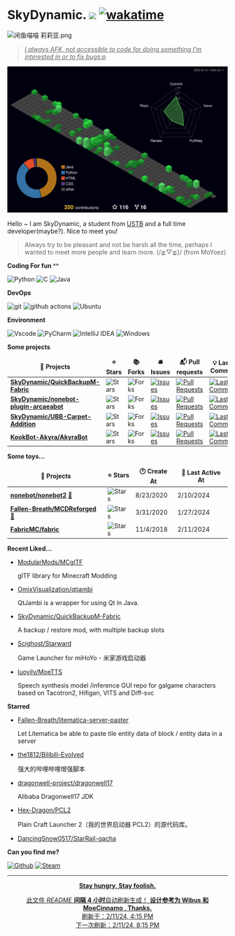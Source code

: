 # SkyDynamic. ![](https://visitor-badge.laobi.icu/badge?page_id=SkyDynamic.readme) [![wakatime](https://wakatime.com/badge/user/8809c781-96bb-4830-b1ca-39d0e4bcbaf1.svg)](https://wakatime.com/@8809c781-96bb-4830-b1ca-39d0e4bcbaf1)

![闲鱼喵喵 莉莉亚.png](https://s2.loli.net/2023/07/15/fBkF9ZoKgHDszUN.png)

> <u>*I always AFK, not accessible to code for doing something I'm interested in or to fix bugs:p*</u>

![meowmeowmeow](https://raw.githubusercontent.com/SkyDynamic/SkyDynamic/main/profile-3d-contrib/profile-night-green.svg)

Hello ~ I am SkyDynamic, a student from [USTB](https://www.ustb.edu.cn/) and a full time developer(maybe?). Nice to meet you!

> Always try to be pleasant and not be harsh all the time, perhaps I wanted to meet more people and learn more. (/≧▽≦)/ (from MoYoez)

**Coding For fun ^^**

<p>
  <img alt="Python" src="https://img.shields.io/badge/python-3670A0?style=for-the-badge&logo=python&logoColor=ffdd54">
  <img alt="C" src="https://img.shields.io/badge/c-%2300599C.svg?style=for-the-badge&logo=c&logoColor=white">
  <img alt="Java" src="https://img.shields.io/badge/java-%23ED8B00.svg?style=for-the-badge&logo=openjdk&logoColor=white">
</p>

**DevOps**

<p>
  <img alt="git" src="https://img.shields.io/badge/git-%23F05033.svg?style=for-the-badge&logo=git&logoColor=white" />
  <img alt="github actions" src="https://img.shields.io/badge/github%20actions-%232671E5.svg?style=for-the-badge&logo=githubactions&logoColor=white" />
  <img alt="Ubuntu" src="https://img.shields.io/badge/Ubuntu-E95420?style=for-the-badge&logo=ubuntu&logoColor=white" />
</p>

**Environment**

<p>
<img alt="Vscode" src="https://img.shields.io/badge/Visual%20Studio%20Code-0078d7.svg?style=for-the-badge&logo=visual-studio-code&logoColor=white">
<img alt="PyCharm" src="https://img.shields.io/badge/pycharm-143?style=for-the-badge&logo=pycharm&logoColor=black&color=black&labelColor=green">
<img alt="IntelliJ IDEA" src="https://img.shields.io/badge/IntelliJIDEA-000000.svg?style=for-the-badge&logo=intellij-idea&logoColor=white">
<img alt="Windows" src="https://img.shields.io/badge/Windows-0078D6?style=for-the-badge&logo=windows&logoColor=white">
</p>

**Some projects**

<table><thead align=center><tr border: none;><td><b>🎁 Projects</b></td><td><b>⭐ Stars</b></td><td><b>📚 Forks</b></td><td><b>🛎 Issues</b></td><td><b>📬 Pull requests</b></td><td><b>💡 Last Commit</b></td></tr></thead><tbody><tr><td><a href=https://github.com/SkyDynamic/QuickBackupM-Fabric><b>SkyDynamic/QuickBackupM-Fabric</b></a></td><td><img alt=Stars src="https://img.shields.io/github/stars/SkyDynamic/QuickBackupM-Fabric?style=flat-square&labelColor=343b41"></td><td><img alt=Forks src="https://img.shields.io/github/forks/SkyDynamic/QuickBackupM-Fabric?style=flat-square&labelColor=343b41"></td><td><a href=https://github.com/SkyDynamic/QuickBackupM-Fabric/issues target=_blank><img alt=Issues src="https://img.shields.io/github/issues/SkyDynamic/QuickBackupM-Fabric?style=flat-square&labelColor=343b41"></a></td><td><a href=https://github.com/SkyDynamic/QuickBackupM-Fabric/pulls target=_blank><img alt="Pull Requests"src="https://img.shields.io/github/issues-pr/SkyDynamic/QuickBackupM-Fabric?style=flat-square&labelColor=343b41"></a></td><td><a href=https://github.com/SkyDynamic/QuickBackupM-Fabric/commits target=_blank><img alt="Last Commits"src="https://img.shields.io/github/last-commit/SkyDynamic/QuickBackupM-Fabric?style=flat-square&labelColor=343b41"></a></td></tr><tr><td><a href=https://github.com/SkyDynamic/nonebot-plugin-arcaeabot><b>SkyDynamic/nonebot-plugin-arcaeabot</b></a></td><td><img alt=Stars src="https://img.shields.io/github/stars/SkyDynamic/nonebot-plugin-arcaeabot?style=flat-square&labelColor=343b41"></td><td><img alt=Forks src="https://img.shields.io/github/forks/SkyDynamic/nonebot-plugin-arcaeabot?style=flat-square&labelColor=343b41"></td><td><a href=https://github.com/SkyDynamic/nonebot-plugin-arcaeabot/issues target=_blank><img alt=Issues src="https://img.shields.io/github/issues/SkyDynamic/nonebot-plugin-arcaeabot?style=flat-square&labelColor=343b41"></a></td><td><a href=https://github.com/SkyDynamic/nonebot-plugin-arcaeabot/pulls target=_blank><img alt="Pull Requests"src="https://img.shields.io/github/issues-pr/SkyDynamic/nonebot-plugin-arcaeabot?style=flat-square&labelColor=343b41"></a></td><td><a href=https://github.com/SkyDynamic/nonebot-plugin-arcaeabot/commits target=_blank><img alt="Last Commits"src="https://img.shields.io/github/last-commit/SkyDynamic/nonebot-plugin-arcaeabot?style=flat-square&labelColor=343b41"></a></td></tr><tr><td><a href=https://github.com/SkyDynamic/UBB-Carpet-Addition><b>SkyDynamic/UBB-Carpet-Addition</b></a></td><td><img alt=Stars src="https://img.shields.io/github/stars/SkyDynamic/UBB-Carpet-Addition?style=flat-square&labelColor=343b41"></td><td><img alt=Forks src="https://img.shields.io/github/forks/SkyDynamic/UBB-Carpet-Addition?style=flat-square&labelColor=343b41"></td><td><a href=https://github.com/SkyDynamic/UBB-Carpet-Addition/issues target=_blank><img alt=Issues src="https://img.shields.io/github/issues/SkyDynamic/UBB-Carpet-Addition?style=flat-square&labelColor=343b41"></a></td><td><a href=https://github.com/SkyDynamic/UBB-Carpet-Addition/pulls target=_blank><img alt="Pull Requests"src="https://img.shields.io/github/issues-pr/SkyDynamic/UBB-Carpet-Addition?style=flat-square&labelColor=343b41"></a></td><td><a href=https://github.com/SkyDynamic/UBB-Carpet-Addition/commits target=_blank><img alt="Last Commits"src="https://img.shields.io/github/last-commit/SkyDynamic/UBB-Carpet-Addition?style=flat-square&labelColor=343b41"></a></td></tr><tr><td><a href=https://github.com/KookBot-Akyra/AkyraBot><b>KookBot-Akyra/AkyraBot</b></a></td><td><img alt=Stars src="https://img.shields.io/github/stars/KookBot-Akyra/AkyraBot?style=flat-square&labelColor=343b41"></td><td><img alt=Forks src="https://img.shields.io/github/forks/KookBot-Akyra/AkyraBot?style=flat-square&labelColor=343b41"></td><td><a href=https://github.com/KookBot-Akyra/AkyraBot/issues target=_blank><img alt=Issues src="https://img.shields.io/github/issues/KookBot-Akyra/AkyraBot?style=flat-square&labelColor=343b41"></a></td><td><a href=https://github.com/KookBot-Akyra/AkyraBot/pulls target=_blank><img alt="Pull Requests"src="https://img.shields.io/github/issues-pr/KookBot-Akyra/AkyraBot?style=flat-square&labelColor=343b41"></a></td><td><a href=https://github.com/KookBot-Akyra/AkyraBot/commits target=_blank><img alt="Last Commits"src="https://img.shields.io/github/last-commit/KookBot-Akyra/AkyraBot?style=flat-square&labelColor=343b41"></a></td></tr></tbody></table>

**Some toys...**

<table><thead align=center><tr border: none;><td><b>🎁 Projects</b></td><td><b>⭐ Stars</b></td><td><b>🕐 Create At</b></td><td><b>📅 Last Active At</b></td></tr></thead><tbody><tr><td><a href=https://github.com/nonebot/nonebot2 target=_blank><b>nonebot/nonebot2</b></a> <a href=https://nonebot.dev target=_blank>🔗</a></td><td><img alt=Stars src="https://img.shields.io/github/stars/nonebot/nonebot2?style=flat-square&labelColor=343b41"></td><td>8/23/2020</td><td>2/10/2024</td></tr><tr><td><a href=https://github.com/Fallen-Breath/MCDReforged target=_blank><b>Fallen-Breath/MCDReforged</b></a> <a href=https://mcdreforged.com target=_blank>🔗</a></td><td><img alt=Stars src="https://img.shields.io/github/stars/Fallen-Breath/MCDReforged?style=flat-square&labelColor=343b41"></td><td>3/31/2020</td><td>1/27/2024</td></tr><tr><td><a href=https://github.com/FabricMC/fabric target=_blank><b>FabricMC/fabric</b></a></td><td><img alt=Stars src="https://img.shields.io/github/stars/FabricMC/fabric?style=flat-square&labelColor=343b41"></td><td>11/4/2018</td><td>2/11/2024</td></tr></tbody></table>

<!--
**最近写了...**
recent_posts_inject
-->

**Recent Liked...**

<ul><li><a href=https://github.com/ModularMods/MCglTF>ModularMods/MCglTF</a><p>glTF library for Minecraft Modding</p></li><li><a href=https://github.com/OmixVisualization/qtjambi>OmixVisualization/qtjambi</a><p>QtJambi is a wrapper for using Qt in Java.</p></li><li><a href=https://github.com/SkyDynamic/QuickBackupM-Fabric>SkyDynamic/QuickBackupM-Fabric</a><p>A backup / restore mod, with multiple backup slots</p></li><li><a href=https://github.com/Scighost/Starward>Scighost/Starward</a><p>Game Launcher for miHoYo - 米家游戏启动器</p></li><li><a href=https://github.com/luoyily/MoeTTS>luoyily/MoeTTS</a><p>Speech synthesis model /inference GUI repo for galgame characters based on Tacotron2, Hifigan, VITS and Diff-svc</p></li></ul>

**Starred**

<ul><li><a href=https://github.com/Fallen-Breath/litematica-server-paster>Fallen-Breath/litematica-server-paster</a><p>Let Litematica be able to paste tile entity data of block / entity data in a server</p></li><li><a href=https://github.com/the1812/Bilibili-Evolved>the1812/Bilibili-Evolved</a><p>强大的哔哩哔哩增强脚本</p></li><li><a href=https://github.com/dragonwell-project/dragonwell17>dragonwell-project/dragonwell17</a><p>Alibaba Dragonwell17 JDK</p></li><li><a href=https://github.com/Hex-Dragon/PCL2>Hex-Dragon/PCL2</a><p>Plain Craft Launcher 2（我的世界启动器 PCL2）的源代码库。</p></li><li><a href=https://github.com/DancingSnow0517/StarRail-gacha>DancingSnow0517/StarRail-gacha</a></li></ul>

**Can you find me?**

<p><a href="https://github.com/SkyDynamic" target="_blank"><img alt="Github" src="https://img.shields.io/badge/GitHub-%2312100E.svg?&style=for-the-badge&logo=Github&logoColor=white" /></a>
<a href="https://steamcommunity.com/profiles/76561198450421379" tagget="_blank"><img alt="Steam" src="https://img.shields.io/badge/steam-%23000000.svg?style=for-the-badge&logo=steam&logoColor=white">
</p>

------------

<p align=center><strong> Stay hungry, Stay foolish. </strong></p>
<p align=center>此文件 <i>README</i> <b>间隔 4 小时</b>自动刷新生成！ <b>设计参考为 Wibus 和 MoeCinnamo , Thanks.</b><br>刷新于：2/11/24, 4:15 PM<br>下一次刷新：2/11/24, 8:15 PM</p>
